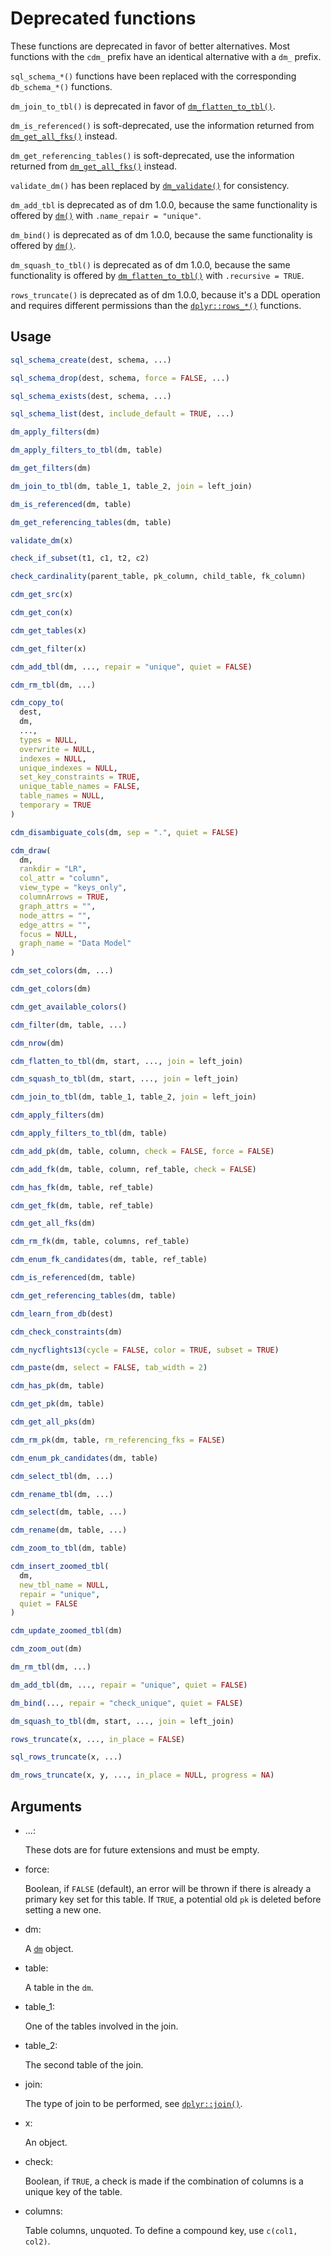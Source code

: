 # Deprecated functions

These functions are deprecated in favor of better alternatives. Most
functions with the `cdm_` prefix have an identical alternative with a
`dm_` prefix.

`sql_schema_*()` functions have been replaced with the corresponding
`db_schema_*()` functions.

`dm_join_to_tbl()` is deprecated in favor of
[`dm_flatten_to_tbl()`](https://dm.cynkra.com/dev/reference/dm_flatten_to_tbl.md).

`dm_is_referenced()` is soft-deprecated, use the information returned
from
[`dm_get_all_fks()`](https://dm.cynkra.com/dev/reference/dm_get_all_fks.md)
instead.

`dm_get_referencing_tables()` is soft-deprecated, use the information
returned from
[`dm_get_all_fks()`](https://dm.cynkra.com/dev/reference/dm_get_all_fks.md)
instead.

`validate_dm()` has been replaced by
[`dm_validate()`](https://dm.cynkra.com/dev/reference/dm_validate.md)
for consistency.

`dm_add_tbl` is deprecated as of dm 1.0.0, because the same
functionality is offered by
[`dm()`](https://dm.cynkra.com/dev/reference/dm.md) with
`.name_repair = "unique"`.

`dm_bind()` is deprecated as of dm 1.0.0, because the same functionality
is offered by [`dm()`](https://dm.cynkra.com/dev/reference/dm.md).

`dm_squash_to_tbl()` is deprecated as of dm 1.0.0, because the same
functionality is offered by
[`dm_flatten_to_tbl()`](https://dm.cynkra.com/dev/reference/dm_flatten_to_tbl.md)
with `.recursive = TRUE`.

`rows_truncate()` is deprecated as of dm 1.0.0, because it's a DDL
operation and requires different permissions than the
[`dplyr::rows_*()`](https://dplyr.tidyverse.org/reference/rows.html)
functions.

## Usage

``` r
sql_schema_create(dest, schema, ...)

sql_schema_drop(dest, schema, force = FALSE, ...)

sql_schema_exists(dest, schema, ...)

sql_schema_list(dest, include_default = TRUE, ...)

dm_apply_filters(dm)

dm_apply_filters_to_tbl(dm, table)

dm_get_filters(dm)

dm_join_to_tbl(dm, table_1, table_2, join = left_join)

dm_is_referenced(dm, table)

dm_get_referencing_tables(dm, table)

validate_dm(x)

check_if_subset(t1, c1, t2, c2)

check_cardinality(parent_table, pk_column, child_table, fk_column)

cdm_get_src(x)

cdm_get_con(x)

cdm_get_tables(x)

cdm_get_filter(x)

cdm_add_tbl(dm, ..., repair = "unique", quiet = FALSE)

cdm_rm_tbl(dm, ...)

cdm_copy_to(
  dest,
  dm,
  ...,
  types = NULL,
  overwrite = NULL,
  indexes = NULL,
  unique_indexes = NULL,
  set_key_constraints = TRUE,
  unique_table_names = FALSE,
  table_names = NULL,
  temporary = TRUE
)

cdm_disambiguate_cols(dm, sep = ".", quiet = FALSE)

cdm_draw(
  dm,
  rankdir = "LR",
  col_attr = "column",
  view_type = "keys_only",
  columnArrows = TRUE,
  graph_attrs = "",
  node_attrs = "",
  edge_attrs = "",
  focus = NULL,
  graph_name = "Data Model"
)

cdm_set_colors(dm, ...)

cdm_get_colors(dm)

cdm_get_available_colors()

cdm_filter(dm, table, ...)

cdm_nrow(dm)

cdm_flatten_to_tbl(dm, start, ..., join = left_join)

cdm_squash_to_tbl(dm, start, ..., join = left_join)

cdm_join_to_tbl(dm, table_1, table_2, join = left_join)

cdm_apply_filters(dm)

cdm_apply_filters_to_tbl(dm, table)

cdm_add_pk(dm, table, column, check = FALSE, force = FALSE)

cdm_add_fk(dm, table, column, ref_table, check = FALSE)

cdm_has_fk(dm, table, ref_table)

cdm_get_fk(dm, table, ref_table)

cdm_get_all_fks(dm)

cdm_rm_fk(dm, table, columns, ref_table)

cdm_enum_fk_candidates(dm, table, ref_table)

cdm_is_referenced(dm, table)

cdm_get_referencing_tables(dm, table)

cdm_learn_from_db(dest)

cdm_check_constraints(dm)

cdm_nycflights13(cycle = FALSE, color = TRUE, subset = TRUE)

cdm_paste(dm, select = FALSE, tab_width = 2)

cdm_has_pk(dm, table)

cdm_get_pk(dm, table)

cdm_get_all_pks(dm)

cdm_rm_pk(dm, table, rm_referencing_fks = FALSE)

cdm_enum_pk_candidates(dm, table)

cdm_select_tbl(dm, ...)

cdm_rename_tbl(dm, ...)

cdm_select(dm, table, ...)

cdm_rename(dm, table, ...)

cdm_zoom_to_tbl(dm, table)

cdm_insert_zoomed_tbl(
  dm,
  new_tbl_name = NULL,
  repair = "unique",
  quiet = FALSE
)

cdm_update_zoomed_tbl(dm)

cdm_zoom_out(dm)

dm_rm_tbl(dm, ...)

dm_add_tbl(dm, ..., repair = "unique", quiet = FALSE)

dm_bind(..., repair = "check_unique", quiet = FALSE)

dm_squash_to_tbl(dm, start, ..., join = left_join)

rows_truncate(x, ..., in_place = FALSE)

sql_rows_truncate(x, ...)

dm_rows_truncate(x, y, ..., in_place = NULL, progress = NA)
```

## Arguments

- ...:

  These dots are for future extensions and must be empty.

- force:

  Boolean, if `FALSE` (default), an error will be thrown if there is
  already a primary key set for this table. If `TRUE`, a potential old
  `pk` is deleted before setting a new one.

- dm:

  A [`dm`](https://dm.cynkra.com/dev/reference/dm.md) object.

- table:

  A table in the `dm`.

- table_1:

  One of the tables involved in the join.

- table_2:

  The second table of the join.

- join:

  The type of join to be performed, see
  [`dplyr::join()`](https://dplyr.tidyverse.org/reference/mutate-joins.html).

- x:

  An object.

- check:

  Boolean, if `TRUE`, a check is made if the combination of columns is a
  unique key of the table.

- columns:

  Table columns, unquoted. To define a compound key, use
  `c(col1, col2)`.

